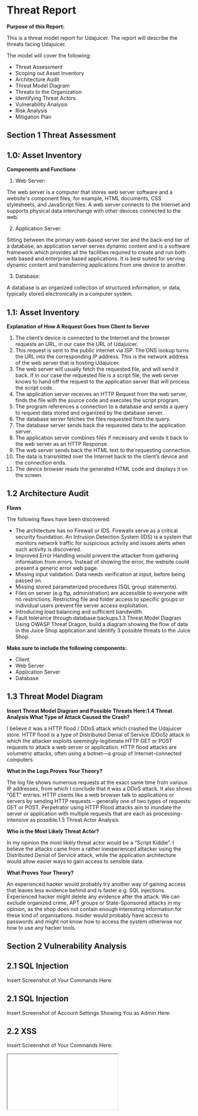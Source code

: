 # Threat Report

**Purpose of this Report:**

This is a threat model report for Udajuicer. The report will 
describe the threats facing Udajuicer. 

The model will cover the 
following:

* Threat Assessment
* Scoping out Asset Inventory
* Architecture Audit
* Threat Model Diagram
* Threats to the Organization
* Identifying Threat Actors
* Vulnerability Analysis
* Risk Analysis
* Mitigation Plan


## Section 1 Threat Assessment

## 1.0: Asset Inventory

**Components and Functions**

1. Web Server:

The web server is a computer that stores web server software and a 
website's component files, for example, HTML documents, CSS stylesheets, 
and JavaScript files. A web server connects to the Internet and supports 
physical data interchange with other devices connected to the web.

2. Application Server:

Sitting between the primary web-based server tier and the back-end tier of 
a database, an application server serves dynamic content and is a software 
framework which provides all the facilities required to create and run both 
web based and enterprise based applications. It is best suited for serving 
dynamic content and transferring applications from one device to another.

3. Database:

A database is an organized collection of structured information, or data, 
typically stored electronically in a computer system.

## 1.1: Asset Inventory

**Explanation of How A Request Goes from Client to Server**

1. The client’s device is connected to the Internet and the browser requests an 
URL, in our case the URL of Udajuicer.
2. This request is sent to the public internet via ISP. The DNS lookup turns the 
URL into the corresponding IP address. This is the network address of the web 
server that is hosting Udajuicer.
3. The web server will usually fetch the requested file, and will send it back. If in 
our case the requested file is a script file, the web server knows to hand off 
the request to the application server that will process the script code.
4. The application server receives an HTTP Request from the web server, finds 
the file with the source code and executes the script program.
5. The program references a connection to a database and sends a query to 
request data stored and organized by the database server.
6. The database server fetches the files requested from the query.
7. The database server sends back the requested data to the application server.
8. The application server combines files if necessary and sends it back to the 
web server as an HTTP Response. 
9. The web server sends back the HTML text to the requesting connection.
10. The data is transmitted over the Internet back to the client’s device and the 
connection ends.
11. The device browser reads the generated HTML code and displays it on the 
screen.

## 1.2 Architecture Audit

**Flaws** 

The following flaws have been discovered:

* The architecture has no Firewall or IDS. Firewalls serve as a critical security 
foundation. An Intrusion Detection System (IDS) is a system that monitors 
network traffic for suspicious activity and issues alerts when such activity is 
discovered.
* Improved Error Handling would prevent the attacker from gathering 
information from errors. Instead of showing the error, the website could 
present a generic error web page.
* Missing input validation. Data needs verification at input, before being 
passed on.
* Missing stored parameterized procedures (SQL group statements).
* Files on server (e.g ftp, administration) are accessible to everyone with no 
restrictions. Restricting file and folder access to specific groups or 
individual users prevent file server access exploitation.
* Introducing load balancing and sufficient bandwidth.
* Fault tolerance through database backups.1.3 Threat Model Diagram
Using OWASP Threat Dragon, build a diagram showing the 
flow of data in the Juice Shop application and identify 3 
possible threats to the Juice Shop. 

**Make sure to include 
the following components:**

* Client 
* Web Server
* Application Server
* Database

## 1.3 Threat Model Diagram

**Insert Threat Model Diagram and Possible Threats Here:1.4 Threat Analysis
What Type of Attack Caused the Crash?**

I believe it was a HTTP flood / DDoS attack which crashed the Udajuicer store. 
HTTP flood is a type of Distributed Denial of Service (DDoS) attack in which the 
attacker exploits seemingly-legitimate HTTP GET or POST requests to attack a web 
server or application. HTTP flood attacks are volumetric attacks, often using a 
botnet—a group of Internet-connected computers

**What in the Logs Proves Your Theory?**

The log file shows numerous requests at the exact same time from various IP 
addresses, from which I conclude that it was a DDoS attack. It also shows “GET” 
entries. HTTP clients like a web browser talk to applications or servers by sending 
HTTP requests – generally one of two types of requests: GET or POST. Perpetrator 
using HTTP Flood attacks aim to inundate the server or application with multiple 
requests that are each as processing-intensive as possible.1.5 Threat Actor Analysis

**Who is the Most Likely Threat Actor?**

In my opinion the most likely threat actor would be a “Script Kiddie”. I believe the 
attacks came from a rather inexperienced attacker using the Distributed Denial of 
Service attack, while the application architecture would allow easier ways to gain 
access to sensible data. 

**What Proves Your Theory?**

An experienced hacker would probably try another way of gaining access that 
leaves less evidence behind and is faster e.g. SQL injections. Experienced hacker 
might delete any evidence after the attack. We can exclude organized crime, APT 
groups or State-Sponsored attacks in my opinion, as the shop does not contain 
enough interesting information for these kind of organisations. Insider would 
probably have access to passwords and might not know how to access the system 
otherwise nor how to use any hacker tools.

## Section 2 Vulnerability Analysis

## 2.1 SQL Injection

Insert Screenshot of Your Commands Here:

## 2.1 SQL Injection
Insert Screenshot of Account Settings Showing You as 
Admin Here:

## 2.2 XSS
Insert Screenshot of Your Commands Here:
<iframe src="javascript:alert(`Hacked`)">

## 2.2 XSS
3.
Insert Screenshot of alert() popup saying "Hacked!" 
Here:

## Optional Task:

**Extra Vulnerabilities**

* Access to administration panelOptional Task:
Extra Vulnerabilities
* Login with client detailsOptional Task:
Extra Vulnerabilities
* Access to sensitive data on serverSection 3

## Risk Analysis

## 3.1 Scoring Risks

**Risk Score**
(1 is most dangerous, 4 is least dangerous)

1. TTP flood / DDoS 1
2. Insecure Architecture 3
3. SQL Injection 2
4. XSS Vulnerability 4

## 3.2 Risk Rationale

**Why Did You Choose That Ranking?**
The HTTP flood / Distributed Denial of Service (DDoS) attack ranks 
highest, because the current active threat is always the most dangerous 
threat. Injections are on second place. Injections are leading OWASP’s 
top 10 and are among the most common application vulnerabilities 
followed by security misconfigurations and Cross Site Scripting (XSS).Section 4
Mitigation Plan

## 4.1 Secure Architecture

**What is Your Mitigation Plan?**
• The secure architecture includes a Firewall which provides protection against 
outside cyber attackers by shielding the network from malicious or 
unnecessary network traffic and an Intrusion Detection System (IDS) to 
monitor network traffic for suspicious activity and issue alerts when such 
activity is discovered
• We introduce Multifactor Authentication (MFA) to provide two or more 
verification factors to gain access to each user account
• We will use load balancing to distribute network traffic across multiple servers. 
• Regular database backups will ensure fault tolerance. Fault-tolerant systems 
use backup components that automatically take the place of failed
components, ensuring no loss of service
• Content Delivery Network (CDN) caches content on edge server

## 4.2 Mystery Attack 
**Mitigation**
**What is Your Mitigation Plan?**
The following methods can be implement to protect web server from HTTP floods 
/ DDoS attacks.
* Load balancer distribute network traffic across multiple servers and avoid 
overload
* A Firewall with implemented rate limits. DDoS optimized firewalls can identify 
incomplete connections and flush them from the system when they reach a 
certain threshold
* Implementing Content Delivery Network (CDN) sets up cached content on edge 
server handling requests during data attack
* IDS monitoring traffic behaviour4.3 SQL Injection Mitigation
What is Your Mitigation Plan?
The following methods can be implement to protect web server from SQL 
Injections:
* The use of Prepared Statements (with Parameterized Queries)
* Or the use of Stored Procedures4.4 XSS Mitigation
What is Your Mitigation Plan?
The following methods can be implemented to mitigate XSS attacks:
* Input Sanitization: Taking the user input and cleaning it
* Input validation. User inputs filtered from the malicious chain of commands. 
Encoding. All the inputs including special characters should be ciphered in 
respective HTML or URL code




